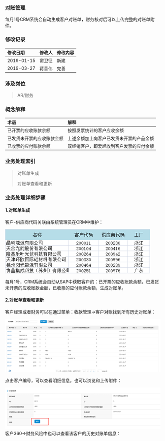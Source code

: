 ### 对账管理

每月1号CRM系统会自动生成客户对账单，财务核对后可以上传完整的对账单附件。

### 修改记录

| 修改日期 | 修改人 | 修改内容 |
| :--- | :--- | :--- |
| 2019-01-15 | 窦卫征 | 新建 |
| 2019-03-27 | 蒋善伟 | 完善 |

### 涉及岗位

> AR/财务

### 概念解释

| 术语 | 解释 |
| :--- | :--- |
| 已开票的应收账款余额 | 按照发票统计的客户应收余额 |
| 已发货未开票的应收账款金额 | 上述余额加上向客户已发货未开票的产品金额 |
| 已收票的应付账款余额 | 双经销客户，即爱旭收到客户发票的应付余额 |

### 业务处理索引

> 对账单生成
>
> 对账单查看和更新

### 业务处理详细步骤

#### 1.对账单生成

客户-供应商代码关联由系统管理员在CRM中维护：

![](/assets/sjxdygx)

每月1号，CRM系统会自动从SAP中获取客户的：已开票的应收账款余额，已发货未开票的应收账款金额，已收票的应付账款余额，生成对账单。

#### 2.对账单查看和更新

客户经理或者财务可以在通过菜单：收款管理-&gt;客户对账找到所有历史对账单：

![](/assets/khdzly)

点击客户编号，可以查看明细信息，也可以浏览和上传附件：

![](/assets/duzdck)客户360-&gt;财务风险中也可以查看该客户的历史对账单信息：



